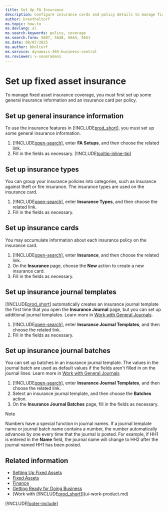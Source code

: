 ```yaml
---
title: Set Up FA Insurance
description: Configure insurance cards and policy details to manage fixed-asset insurance coverage.
author: brentholtorf
ms.topic: how-to
ms.devlang: al
ms.search.keywords: policy, coverage
ms.search.form: 5607, 5648, 5644, 5651
ms.date: 08/07/2025
ms.author: bholtorf
ms.service: dynamics-365-business-central
ms.reviewer: v-soumramani
---
```


# Set up fixed asset insurance

To manage fixed asset insurance coverage, you must first set up some general insurance information and an insurance card per policy.

## Set up general insurance information

To use the insurance features in [!INCLUDE[prod_short](includes/prod_short.md)], you must set up some general insurance information.  

1. [!INCLUDE[open-search](includes/open-search.md)], enter **FA Setups**, and then choose the related link.  
2. Fill in the fields as necessary. [!INCLUDE[tooltip-inline-tip](includes/tooltip-inline-tip_md.md)]  

## Set up insurance types

You can group your insurance policies into categories, such as insurance against theft or fire insurance. The insurance types are used on the insurance card.

1. [!INCLUDE[open-search](includes/open-search.md)], enter **Insurance Types**, and then choose the related link.  
2. Fill in the fields as necessary.

## Set up insurance cards

You may accumulate information about each insurance policy on the insurance card.  

1. [!INCLUDE[open-search](includes/open-search.md)], enter **Insurance**, and then choose the related link.  
2. On the **Insurance** page, choose the **New** action to create a  new insurance card.  
3. Fill in the fields as necessary.

## Set up insurance journal templates

[!INCLUDE[prod_short](includes/prod_short.md)] automatically creates an insurance journal template the first time that you open the **Insurance Journal** page, but you can set up additional journal templates. Learn more in [Work with General Journals](ui-work-general-journals.md).  

1. [!INCLUDE[open-search](includes/open-search.md)], enter **Insurance Journal Templates**, and then choose the related link.  
2. Fill in the fields as necessary.

## Set up insurance journal batches

You can set up batches in an insurance journal template. The values in the journal batch are used as default values if the fields aren't filled in on the journal lines. Learn more in [Work with General Journals](ui-work-general-journals.md)  

1. [!INCLUDE[open-search](includes/open-search.md)], enter **Insurance Journal Templates**, and then choose the related link.  
2. Select an insurance journal template, and then choose the **Batches** action.
3. On the **Insurance Journal Batches** page, fill in the fields as necessary.

> [!NOTE]  
> Numbers have a special function in journal names. If a journal template name or journal batch name contains a number, the number automatically advances by one every time that the journal is posted. For example, if HH1 is entered in the **Name** field, the journal name will change to HH2 after the journal named HH1 has been posted.

## Related information

- [Setting Up Fixed Assets](fa-setup.md)  
- [Fixed Assets](fa-manage.md)  
- [Finance](finance.md)  
- [Getting Ready for Doing Business](ui-get-ready-business.md)  
- [Work with [!INCLUDE[prod_short](includes/prod_short.md)]](ui-work-product.md)

[!INCLUDE[footer-include](includes/footer-banner.md)]

